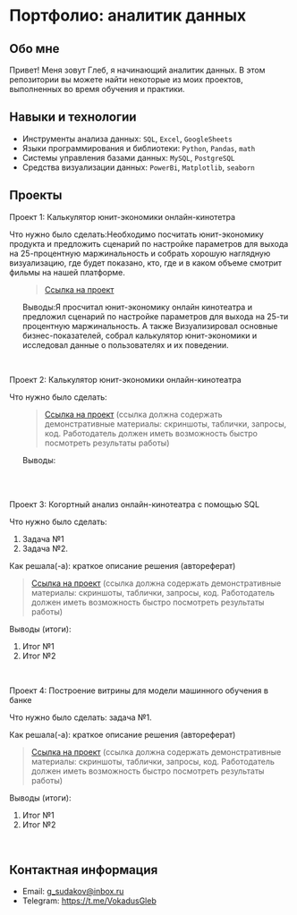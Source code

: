 # Портфолио: аналитик данных

## Обо мне 

Привет! Меня зовут Глеб, я начинающий аналитик данных. 
В этом репозитории вы можете найти некоторые из моих проектов, выполненных во время обучения и практики.
<br>

## Навыки и технологии
- Инструменты анализа данных: ``SQL``, ``Excel``, ``GoogleSheets``
- Языки программирования и библиотеки: ``Python``, ``Pandas``, ``math``
- Системы управления базами данных: ``MySQL``, ``PostgreSQL``
- Средства визуализации данных: ``PowerBi``, ``Matplotlib``, ``seaborn``



## Проекты
<p> Проект 1: Калькулятор юнит-экономики онлайн-кинотетра</p>
<p>Что нужно было сделать:Необходимо посчитать юнит-экономику продукта и предложить сценарий по настройке параметров для выхода на 25-процентную маржинальность и собрать хорошую наглядную визуализацию, где будет показано, кто, где и в каком объеме смотрит фильмы на нашей платформе.<p>
<ol>
 
> <a href="https://docs.google.com/spreadsheets/d/1MkG5I3RvAz5cyVLwMl9_Gxl8EZqVP1cT/edit?usp=sharing&ouid=102241337564253402040&rtpof=true&sd=true">Ссылка на проект</a>

<p>Выводы:Я просчитал юнит-экономику онлайн кинотеатра и предложил сценарий по настройке параметров для выхода на 25-ти процентную маржинальность. А также
Визуализировал основные бизнес-показателей, собрал калькулятор юнит-экономики и исследовал данные о пользователях и их поведении.<p>
</ol>
<br> 

<p> Проект 2: Калькулятор юнит-экономики онлайн-кинотеатра</p>
<p>Что нужно было сделать:<p>
<ol>

> <a href="https://drive.google.com/drive/folders/11HcEeqniyrCMjuwHZ0GLysX0A2SEv-_x">Ссылка на проект</a>
 (ссылка должна содержать демонстративные материалы: скриншоты, таблички, запросы, код. Работодатель должен иметь возможность быстро посмотреть результаты работы)
 
<p>Выводы:<p>
</ol>
<br> 

<br> 
<p> Проект 3: Когортный анализ онлайн-кинотеатра с помощью SQL</p>
<p>Что нужно было сделать:<p>
<ol>
  <li>Задача №1</li>
  <li>Задача №2.</li>
</ol>

<p>Как решала(-а): краткое описание решения (автореферат)<p>
  
> <a href="https://drive.google.com/drive/folders/1wdD-mfSeIsHWgrMLJz8Tv_ClAuP_EAOQ?usp=sharing">Ссылка на проект</a>
(ссылка должна содержать демонстративные материалы: скриншоты, таблички, запросы, код. Работодатель должен иметь возможность быстро посмотреть результаты работы)

  <p>Выводы (итоги):<p>
<ol>
  <li>Итог №1</li>
  <li>Итог №2</li>
</ol>

<br> 
<p>Проект 4: Построение витрины для модели машинного обучения в банке </p> 
<p>Что нужно было сделать: задача №1.<p>
  
<p>Как решала(-а): краткое описание решения (автореферат)<p>

> <a href="https://drive.google.com/drive/folders/1QOk5AAh6x7jK_yHgfKI2sUFYR7AWUi5u">Ссылка на проект</a>
(ссылка должна содержать демонстративные материалы: скриншоты, таблички, запросы, код. Работодатель должен иметь возможность быстро посмотреть результаты работы)
  
 <p>Выводы (итоги):<p>
<ol>
  <li>Итог №1</li>
  <li>Итог №2</li>
</ol>
<br> 



## Контактная информация
- Email: g_sudakov@inbox.ru
- Telegram: https://t.me/VokadusGleb


